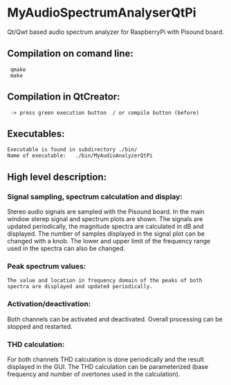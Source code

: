 # MyAudioSpectrumAnalyserQtPi

Qt/Qwt based audio spectrum analyzer for RaspberryPi with Pisound board.

## Compilation on comand line:
     qmake
     make
 
## Compilation in QtCreator:
     -> press green execution button  / or compile button (before)
     
## Executables:
    Executable is found in subdirectory ./bin/
    Name of executable:   ./bin/MyAudioAnalyzerQtPi


## High level description:
### Signal sampling, spectrum calculation and display:
   Stereo audio signals are sampled with the Pisound board. In the main window sterep signal and spectrum plots are shown. 
   The signals are updated periodically, the magnitude spectra are calculated in dB and displayed.
   The number of samples displayed in the signal plot can be changed with a knob.
   The lower and upper limit of the frequency range used in the spectra can also be changed. 
   
### Peak spectrum values:
    The value and location in frequency domain of the peaks of both spectra are displayed and updated periodically.
       
### Activation/deactivation:   
   Both channels can be activated and deactivated.
   Overall processing can be stopped and restarted.
   
### THD calculation:   
   For both channels THD calculation is done periodically and the result displayed in the GUI.
   The THD calculation can be parameterized (base frequency and number of overtones used in the calculation).
